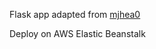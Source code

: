 Flask app adapted from [mjhea0](https://github.com/mjhea0/flaskr-tdd)

Deploy on AWS Elastic Beanstalk
